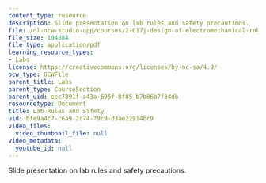 ```yaml
---
content_type: resource
description: Slide presentation on lab rules and safety precautions.
file: /ol-ocw-studio-app/courses/2-017j-design-of-electromechanical-robotic-systems-fall-2009/bfe9a4c7c6a92c7479c9d3ae22914bc9_MIT2_017JF09_rules.pdf
file_size: 194884
file_type: application/pdf
learning_resource_types:
- Labs
license: https://creativecommons.org/licenses/by-nc-sa/4.0/
ocw_type: OCWFile
parent_title: Labs
parent_type: CourseSection
parent_uid: eec7391f-a43a-696f-8f85-b7b86b7f34db
resourcetype: Document
title: Lab Rules and Safety
uid: bfe9a4c7-c6a9-2c74-79c9-d3ae22914bc9
video_files:
  video_thumbnail_file: null
video_metadata:
  youtube_id: null
---
```

Slide presentation on lab rules and safety precautions.